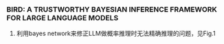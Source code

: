 ### BIRD: A TRUSTWORTHY BAYESIAN INFERENCE FRAMEWORK FOR LARGE LANGUAGE MODELS
1. 利用bayes network来修正LLM做概率推理时无法精确推理的问题，见Fig.1